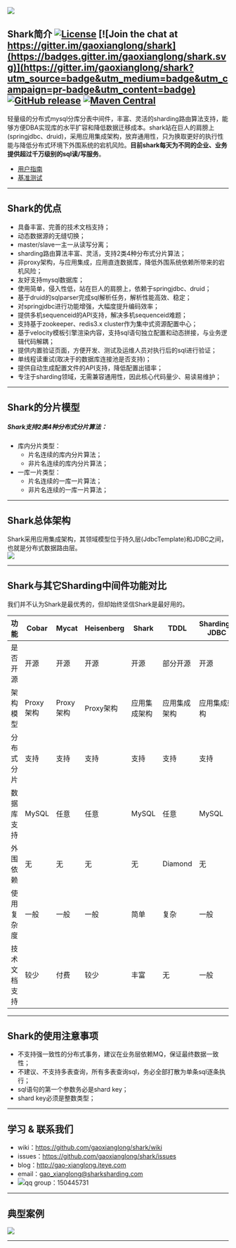 ![](http://dl.iteye.com/upload/picture/pic/135281/e0f25517-ae0c-3af9-a910-b8c05b4436ff.jpg)
## Shark简介 [![License](https://img.shields.io/badge/license-Apache%202-4EB1BA.svg)](https://www.apache.org/licenses/LICENSE-2.0.html) [![Join the chat at https://gitter.im/gaoxianglong/shark](https://badges.gitter.im/gaoxianglong/shark.svg)](https://gitter.im/gaoxianglong/shark?utm_source=badge&utm_medium=badge&utm_campaign=pr-badge&utm_content=badge) [![GitHub release](https://img.shields.io/github/release/gaoxianglong/shark.svg)](https://github.com/gaoxianglong/shark/releases) [![Maven Central](https://maven-badges.herokuapp.com/maven-central/com.sharksharding/shark/badge.svg)](http://search.maven.org/#artifactdetails%7Ccom.sharksharding%7Cshark%7C1.3.8%7Cjar/)

轻量级的分布式mysql分库分表中间件，丰富、灵活的sharding路由算法支持，能够方便DBA实现库的水平扩容和降低数据迁移成本。shark站在巨人的肩膀上(springjdbc、druid)，采用应用集成架构，放弃通用性，只为换取更好的执行性能与降低分布式环境下外围系统的宕机风险。**目前shark每天为不同的企业、业务提供超过千万级别的sql读/写服务**。<br>

- [用户指南](http://gaoxianglong.github.io/shark/)<br>
- [基准测试](https://github.com/gaoxianglong/shark/wiki/shark-benchmark-result)<br>

----------

## Shark的优点
- 具备丰富、完善的技术文档支持；<br>
- 动态数据源的无缝切换；<br>
- master/slave一主一从读写分离；<br>
- sharding路由算法丰富、灵活，支持2类4种分布式分片算法；<br>
- 非proxy架构，与应用集成，应用直连数据库，降低外围系统依赖所带来的宕机风险；<br>
- 友好支持mysql数据库；<br>
- 使用简单，侵入性低，站在巨人的肩膀上，依赖于springjdbc、druid；<br>
- 基于druid的sqlparser完成sql解析任务，解析性能高效、稳定；<br>
- 对springjdbc进行功能增强，大幅度提升编码效率；<br>
- 提供多机sequenceid的API支持，解决多机sequenceid难题；<br>
- 支持基于zookeeper、redis3.x cluster作为集中式资源配置中心；<br>
- 基于velocity模板引擎渲染内容，支持sql语句独立配置和动态拼接，与业务逻辑代码解耦；<br>
- 提供内置验证页面，方便开发、测试及运维人员对执行后的sql进行验证；<br>
- 单线程读重试(取决于的数据库连接池是否支持)；<br>
- 提供自动生成配置文件的API支持，降低配置出错率；<br>
- 专注于sharding领域，无需兼容通用性，因此核心代码量少、易读易维护；<br>

----------

## Shark的分片模型
##### Shark支持2类4种分布式分片算法：
- 库内分片类型：
  - 片名连续的库内分片算法；
  - 非片名连续的库内分片算法；
- 一库一片类型：
  - 片名连续的一库一片算法；
  - 非片名连续的一库一片算法；

----------

## Shark总体架构
Shark采用应用集成架构，其领域模型位于持久层(JdbcTemplate)和JDBC之间，也就是分布式数据路由层。<br>
![](http://dl.iteye.com/upload/picture/pic/135419/0cd4a534-3a06-36d7-9aef-9ce469d3e8c7.jpg)

----------

## Shark与其它Sharding中间件功能对比
我们并不认为Shark是最优秀的，但却始终坚信Shark是最好用的。

| 功能          | Cobar         | Mycat         | Heisenberg     | Shark          | TDDL          | Sharding-JDBC |
| ------------- | ------------- | ------------- | -------------- | -------------- | ------------- | ------------- |
| 是否开源      | 开源          | 开源          | 开源           | 开源           | 部分开源      | 开源          |
| 架构模型      | Proxy架构     | Proxy架构     | Proxy架构      | 应用集成架构   | 应用集成架构  | 应用集成架构  |
| 分布式分片    | 支持          | 支持          | 支持           | 支持           | 支持          | 支持          |
| 数据库支持    | MySQL         | 任意          | 任意           | MySQL          | 任意          | MySQL         |
| 外围依赖      | 无            | 无            | 无             | 无             | Diamond       | 无            |
| 使用复杂度    | 一般          | 一般          | 一般           | 简单           | 复杂          | 一般          |
| 技术文档支持  | 较少          | 付费          | 较少           | 丰富           | 无            | 一般          |

----------

## Shark的使用注意事项
- 不支持强一致性的分布式事务，建议在业务层依赖MQ，保证最终数据一致性；
- 不建议、不支持多表查询，所有多表查询sql，务必全部打散为单条sql逐条执行；
- sql语句的第一个参数务必是shard key；
- shard key必须是整数类型；

----------

## 学习 & 联系我们
- wiki：https://github.com/gaoxianglong/shark/wiki
- issues：https://github.com/gaoxianglong/shark/issues
- blog：http://gao-xianglong.iteye.com
- email：gao_xianglong@sharksharding.com
- ![](http://dl.iteye.com/upload/picture/pic/134683/97e5d3af-cb7b-3115-97c1-230cbf6ad081.png)qq group：150445731

----------

## 典型案例
![](http://dl.iteye.com/upload/picture/pic/135357/01760d0f-d0ff-3606-ac9c-1d99f94f0e30.jpg)

----------
